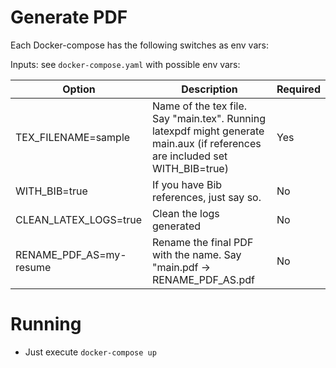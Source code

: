 # Generate PDF

Each Docker-compose has the following switches as env vars:

Inputs: see `docker-compose.yaml` with possible env vars:

| Option | Description | Required
| ------ | ----------- | ------- |
| TEX_FILENAME=sample | Name of the tex file. Say "main.tex". Running latexpdf might generate main.aux (if references are included set WITH_BIB=true) | Yes |
| WITH_BIB=true | If you have Bib references, just say so. | No |
| CLEAN_LATEX_LOGS=true | Clean the logs generated | No |
| RENAME_PDF_AS=my-resume | Rename the final PDF with the name. Say "main.pdf -> RENAME_PDF_AS.pdf | No |

# Running

* Just execute `docker-compose up`

